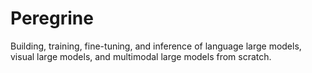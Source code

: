 # Peregrine
Building, training, fine-tuning, and inference of language large models, visual large models, and multimodal large models from scratch.

